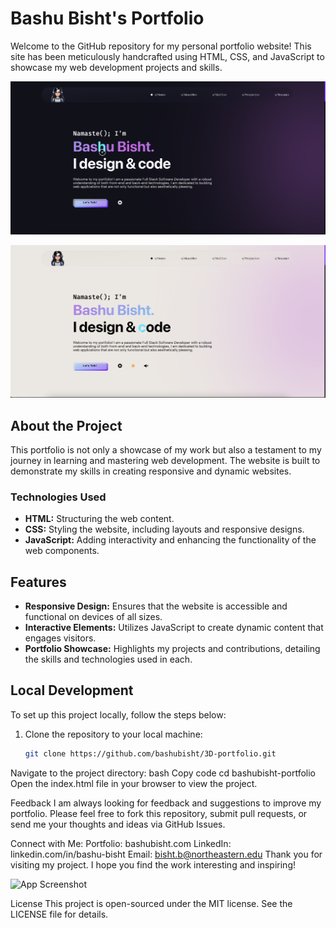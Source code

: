 # Bashu Bisht's Portfolio

Welcome to the GitHub repository for my personal portfolio website! This site has been meticulously handcrafted using HTML, CSS, and JavaScript to showcase my web development projects and skills.


![App Screenshot](Images/img1.png)


![App Screenshot](Images/img2.png)
## About the Project

This portfolio is not only a showcase of my work but also a testament to my journey in learning and mastering web development. The website is built to demonstrate my skills in creating responsive and dynamic websites.

### Technologies Used

- **HTML:** Structuring the web content.
- **CSS:** Styling the website, including layouts and responsive designs.
- **JavaScript:** Adding interactivity and enhancing the functionality of the web components.

## Features

- **Responsive Design:** Ensures that the website is accessible and functional on devices of all sizes.
- **Interactive Elements:** Utilizes JavaScript to create dynamic content that engages visitors.
- **Portfolio Showcase:** Highlights my projects and contributions, detailing the skills and technologies used in each.

## Local Development

To set up this project locally, follow the steps below:

1. Clone the repository to your local machine:
   ```bash
   git clone https://github.com/bashubisht/3D-portfolio.git
Navigate to the project directory:
bash
Copy code
cd bashubisht-portfolio
Open the index.html file in your browser to view the project.

Feedback
I am always looking for feedback and suggestions to improve my portfolio. Please feel free to fork this repository, submit pull requests, or send me your thoughts and ideas via GitHub Issues.

Connect with Me:
Portfolio: bashubisht.com
LinkedIn: linkedin.com/in/bashu-bisht
Email: bisht.b@northeastern.edu
Thank you for visiting my project. I hope you find the work interesting and inspiring!


![App Screenshot](Images/img3.png)


License
This project is open-sourced under the MIT license. See the LICENSE file for details.

